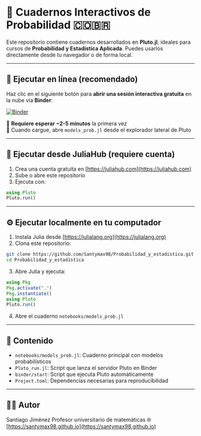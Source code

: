 # 📘 Cuadernos Interactivos de Probabilidad 🇨🇴🇧🇷

Este repositorio contiene cuadernos desarrollados en **Pluto.jl**, ideales para cursos de **Probabilidad y Estadística Aplicada**. Puedes usarlos directamente desde tu navegador o de forma local.

---

## 🚀 Ejecutar en línea (recomendado)

Haz clic en el siguiente botón para **abrir una sesión interactiva gratuita** en la nube vía **Binder**:

[![Binder](https://mybinder.org/badge_logo.svg)](https://mybinder.org/v2/gh/Santymax98/Probabilidad_y_estadistica/main?urlpath=pluto)

🔹 **Requiere esperar ~2-5 minutos** la primera vez  
🔹 Cuando cargue, abre `models_prob.jl` desde el explorador lateral de Pluto

---

## 🔵 Ejecutar desde JuliaHub (requiere cuenta)

1. Crea una cuenta gratuita en [https://juliahub.com](https://juliahub.com)
2. Sube o abre este repositorio
3. Ejecuta con:

```julia
using Pluto
Pluto.run()
````

---

## ⚙️ Ejecutar localmente en tu computador

1. Instala Julia desde [https://julialang.org](https://julialang.org)
2. Clona este repositorio:

```bash
git clone https://github.com/Santymax98/Probabilidad_y_estadistica.git
cd Probabilidad_y_estadistica
```

3. Abre Julia y ejecuta:

```julia
using Pkg
Pkg.activate(".")
Pkg.instantiate()
using Pluto
Pluto.run()
```

4. Abre el cuaderno `notebooks/models_prob.jl`

---

## 📁 Contenido

* `notebooks/models_prob.jl`: Cuaderno principal con modelos probabilísticos
* `Pluto_run.jl`: Script que lanza el servidor Pluto en Binder
* `binder/start`: Script que ejecuta Pluto automáticamente
* `Project.toml`: Dependencias necesarias para reproducibilidad

---

## 👨‍🏫 Autor

Santiago Jiménez
Profesor universitario de matemáticas
🌐 [https://santymax98.github.io](https://santymax98.github.io)